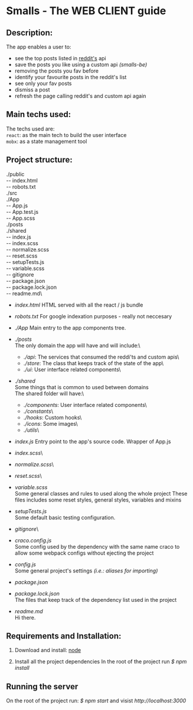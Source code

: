 # Smalls - The WEB CLIENT guide


## Description:
The app enables a user to:
- see the top posts listed in [reddit's](https://www.reddit.com/r/redditdev/top.json) api 
- save the posts you like using a custom api *(smalls-be)*
- removing the posts you fav before
- identify your favourite posts in the reddit's list
- see only your fav posts 
- dismiss a post
- refresh the page calling reddit's and custom api again


## Main techs used:
The techs used are:\
`react`: as the main tech to build the user interface\
`mobx`: as a state management tool


## Project structure:
  ./public\
    -- index.html\
    -- robots.txt\
  ./src\
    ./App\
      -- App.js\
      -- App.test.js\
      -- App.scss\
    ./posts\
    ./shared\
    -- index.js\
    -- index.scss\
    -- normalize.scss\
    -- reset.scss\
    -- setupTests.js\
    -- variable.scss\
  -- gitignore\
  -- package.json\
  -- package.lock.json\
  -- readme.md\

- *index.html*
HTML served with all the react / js bundle 

- *robots.txt*
For google indexation purposes - really not neccesary

- *./App*
Main entry to the app components tree.

- *./posts*\
The only domain the app will have and will include:\
  - *./api*: The services that consumed the reddi'ts and custom apis\
  - *./store*: The class that keeps track of the state of the app\
  - *./ui*: User interface related components\

- .*/shared*\
Some things that is common to used between domains\
The shared folder will have:\
  - *./components*: User interface related components\
  - *./constants*\
  - *./hooks*: Custom hooks\
  - *./icons*: Some images\
  - *./utils*\

- *index.js*
Entry point to the app's source code. Wrapper of App.js

- *index.scss*\
- *normalize.scss*\
- *reset.scss*\
- *variable.scss*\
Some general classes and rules to used along the whole project
These files includes some reset styles, general styles, variables and mixins

- *setupTests.js*\
Some default basic testing configuration.
 
- *gitignore*\

- *craco.config.js*\
Some config used by the dependency with the same name craco to allow some webpack configs without ejecting the project

- *config.js*\
Some general project's settings *(i.e.: aliases for importing)*

- *package.json*
- *package.lock.json*\
The files that keep track of the dependency list used in the project

- *readme.md*\
Hi there.

## Requirements and Installation:

1) Download and install:
[node](https://nodejs.org/es/download/)

2) Install all the project dependencies
In the root of the project run *$ npm install*

## Running the server

On the root of the project run: *$ npm start* and visist *http://localhost:3000*
